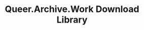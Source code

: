 ---
layout: bookmark
title: Queer.Archive.Work Download Library
tags:
  - Bookmarks
  - Queerness
  - Reading
  - Resources
created: '2025-02-07T02:29:58.383Z'
modified: '2025-02-07T02:31:43.784Z'
link: https://queer.archive.work/library/download/index.html
id: 965941718
excerpt: >-
  Queer.Archive.Work is a nonprofit reading room, publishing studio, and project
  space serving Providence, RI and beyond.
image: >-
  https://raw.githubusercontent.com/soulellis/queer.archive.work/master/library/download/gayflames1_cover_bg_crop.jpg
---